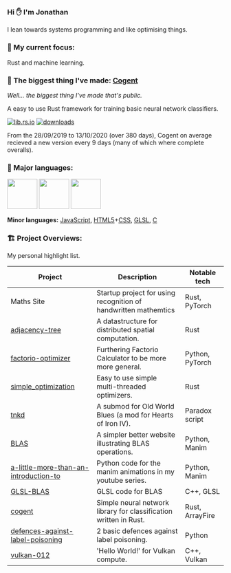 ### Hi ✋ I'm Jonathan

I lean towards systems programming and like optimising things.

### 🔭 My current focus:

Rust and machine learning.

### 🌟 The biggest thing I've made: [Cogent](https://github.com/JonathanWoollett-Light/cogent)

*Well... the biggest thing I've made that's public.*

A easy to use Rust framework for training basic neural network classifiers.

[![lib.rs.io](https://img.shields.io/crates/v/cogent?color=blue&label=lib.rs)](https://lib.rs/crates/cogent)
[![downloads](https://img.shields.io/crates/d/cogent)](https://crates.io/crates/cogent)

From the 28/09/2019 to 13/10/2020 (over 380 days), Cogent on average recieved a new version every 9 days (many of which where complete overalls).

### 💬 Major languages:

<code><a href="https://www.rust-lang.org/"><img height="70" src="https://upload.wikimedia.org/wikipedia/commons/thumb/d/d5/Rust_programming_language_black_logo.svg/1200px-Rust_programming_language_black_logo.svg.png"></a></code> <!-- Rust -->
<code><img height="70" src="https://upload.wikimedia.org/wikipedia/commons/thumb/1/18/ISO_C%2B%2B_Logo.svg/800px-ISO_C%2B%2B_Logo.svg.png"></code> <!-- C++ -->
<code><a href="https://www.python.org/"><img height="70" src="https://upload.wikimedia.org/wikipedia/commons/thumb/c/c3/Python-logo-notext.svg/1024px-Python-logo-notext.svg.png"></a></code> <!-- Python -->

 **Minor languages:** [JavaScript](https://en.wikipedia.org/wiki/JavaScript), [HTML5](https://en.wikipedia.org/wiki/HTML5)+[CSS](https://en.wikipedia.org/wiki/CSS), [GLSL](https://en.wikipedia.org/wiki/OpenGL_Shading_Language), [C](https://en.wikipedia.org/wiki/C_(programming_language))

### 🏗️ Project Overviews:

My personal highlight list.

Project | Description | Notable tech
---|---|---
Maths Site | Startup project for using recognition of handwritten mathemtics | Rust, PyTorch |
[adjacency-tree](https://github.com/JonathanWoollett-Light/adjacency-tree) |  A datastructure for distributed spatial computation. | Rust
[factorio-optimizer](https://github.com/JonathanWoollett-Light/factorio-optimizer) | Furthering Factorio Calculator to be more more general. | Python, PyTorch
[simple_optimization](https://github.com/JonathanWoollett-Light/simple_optimization) | Easy to use simple multi-threaded optimizers. | Rust |
[tnkd](https://github.com/JonathanWoollett-Light/tnkd) | A submod for Old World Blues (a mod for Hearts of Iron IV). | Paradox script |
[BLAS](https://github.com/JonathanWoollett-Light/BLAS) | A simpler better website illustrating BLAS operations. | Python, Manim |
[a-little-more-than-an-introduction-to](https://github.com/JonathanWoollett-Light/a-little-more-than-an-introduction-to) | Python code for the manim animations in my youtube series.  | Python, Manim |
[GLSL-BLAS](https://github.com/JonathanWoollett-Light/GLSL-BLAS) | GLSL code for BLAS | C++, GLSL |
[cogent](https://github.com/JonathanWoollett-Light/cogent) |  Simple neural network library for classification written in Rust. | Rust, ArrayFire |
[defences-against-label-poisoning](https://github.com/JonathanWoollett-Light/defences-against-label-poisoning) | 2 basic defences against label poisoning. | Python |
[vulkan-012](https://github.com/JonathanWoollett-Light/vulkan-012) | 'Hello World!' for Vulkan compute. | C++, Vulkan |
